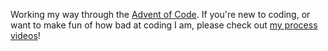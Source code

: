 Working my way through the [Advent of Code](https://adventofcode.com/2020). If you're new
to coding, or want to make fun of how bad at coding I am, please check out 
[my process videos](https://www.youtube.com/channel/UCPXS4e-8v1h13zUv8v0ot3w)!
